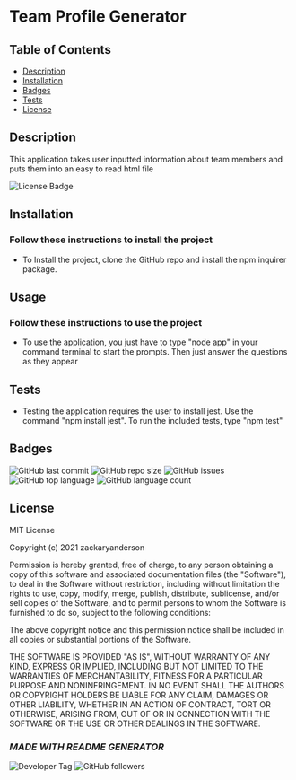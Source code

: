 # Team Profile Generator

  ## Table of Contents

  * [Description](#description)  
  * [Installation](#installation)  
  * [Badges](#badges)  
  * [Tests](#tests)  
  * [License](#license)  


  ## Description

  This application takes user inputted information about team members and puts them into an easy to read html file
  
  ![License Badge](https://img.shields.io/badge/license-MIT-brightgreen)
  

  
  ## Installation
    
  ### Follow these instructions to install the project
  - To Install the project, clone the GitHub repo and install the npm inquirer package.
  

  
  ## Usage
    
  ### Follow these instructions to use the project
  - To use the application, you just have to type "node app" in your command terminal to start the prompts. Then just answer the questions as they appear
  

  

  

  
  ## Tests
  - Testing the application requires the user to install jest. Use the command "npm install jest". To run the included tests, type "npm test"
  

  
  ## Badges

  ![GitHub last commit](https://img.shields.io/github/last-commit/zackaryanderson/https://github.com/zackaryanderson/team-profile-generator)
  ![GitHub repo size](https://img.shields.io/github/repo-size/zackaryanderson/https://github.com/zackaryanderson/team-profile-generator)
  ![GitHub issues](https://img.shields.io/github/issues/zackaryanderson/https://github.com/zackaryanderson/team-profile-generator)
  ![GitHub top language](https://img.shields.io/github/languages/top/zackaryanderson/https://github.com/zackaryanderson/team-profile-generator) ![GitHub language count](https://img.shields.io/github/languages/count/zackaryanderson/https://github.com/zackaryanderson/team-profile-generator)
  

  
  ## License
  MIT License

  Copyright (c) 2021 zackaryanderson
    
  Permission is hereby granted, free of charge, to any person obtaining a copy
  of this software and associated documentation files (the "Software"), to deal
  in the Software without restriction, including without limitation the rights
  to use, copy, modify, merge, publish, distribute, sublicense, and/or sell    copies of the Software, and to permit persons to whom the Software is
  furnished to do so, subject to the following conditions:
    
  The above copyright notice and this permission notice shall be included in all
  copies or substantial portions of the Software.
    
  THE SOFTWARE IS PROVIDED "AS IS", WITHOUT WARRANTY OF ANY KIND, EXPRESS OR
  IMPLIED, INCLUDING BUT NOT LIMITED TO THE WARRANTIES OF MERCHANTABILITY,
  FITNESS FOR A PARTICULAR PURPOSE AND NONINFRINGEMENT. IN NO EVENT SHALL THE
  AUTHORS OR COPYRIGHT HOLDERS BE LIABLE FOR ANY CLAIM, DAMAGES OR OTHER
  LIABILITY, WHETHER IN AN ACTION OF CONTRACT, TORT OR OTHERWISE, ARISING FROM,
  OUT OF OR IN CONNECTION WITH THE SOFTWARE OR THE USE OR OTHER DEALINGS IN THE
  SOFTWARE.
    

  

  ### _MADE WITH README GENERATOR_
  ![Developer Tag](https://img.shields.io/badge/Developed%20By%3A-Zack%20Anderson-orange)
  ![GitHub followers](https://img.shields.io/github/followers/zackaryanderson?style=social)
        
